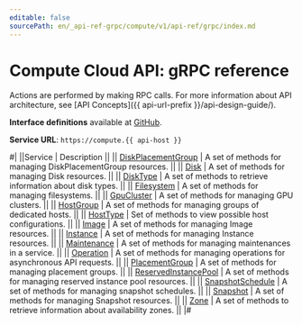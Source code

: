 ```yaml
---
editable: false
sourcePath: en/_api-ref-grpc/compute/v1/api-ref/grpc/index.md
---
```


# Compute Cloud API: gRPC reference

Actions are performed by making RPC calls. For more information about API architecture, see [API Concepts]({{ api-url-prefix }}/api-design-guide/).

**Interface definitions** available at [GitHub](https://github.com/yandex-cloud/cloudapi/tree/master/yandex/cloud/compute/v1).

**Service URL**: `https://compute.{{ api-host }}`

#|
||Service | Description ||
|| [DiskPlacementGroup](DiskPlacementGroup/index.md) | A set of methods for managing DiskPlacementGroup resources. ||
|| [Disk](Disk/index.md) | A set of methods for managing Disk resources. ||
|| [DiskType](DiskType/index.md) | A set of methods to retrieve information about disk types. ||
|| [Filesystem](Filesystem/index.md) | A set of methods for managing filesystems. ||
|| [GpuCluster](GpuCluster/index.md) | A set of methods for managing GPU clusters. ||
|| [HostGroup](HostGroup/index.md) | A set of methods for managing groups of dedicated hosts. ||
|| [HostType](HostType/index.md) | Set of methods to view possible host configurations. ||
|| [Image](Image/index.md) | A set of methods for managing Image resources. ||
|| [Instance](Instance/index.md) | A set of methods for managing Instance resources. ||
|| [Maintenance](Maintenance/index.md) | A set of methods for managing maintenances in a service. ||
|| [Operation](Operation/index.md) | A set of methods for managing operations for asynchronous API requests. ||
|| [PlacementGroup](PlacementGroup/index.md) | A set of methods for managing placement groups. ||
|| [ReservedInstancePool](ReservedInstancePool/index.md) | A set of methods for managing reserved instance pool resources. ||
|| [SnapshotSchedule](SnapshotSchedule/index.md) | A set of methods for managing snapshot schedules. ||
|| [Snapshot](Snapshot/index.md) | A set of methods for managing Snapshot resources. ||
|| [Zone](Zone/index.md) | A set of methods to retrieve information about availability zones. ||
|#